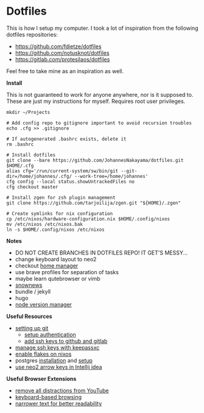 # Dotfiles

This is how I setup my computer.
I took a lot of inspiration from the following dotfiles repositories:

* https://github.com/fdietze/dotfiles
* https://github.com/notusknot/dotfiles
* https://gitlab.com/protesilaos/dotfiles

Feel free to take mine as an inspiration as well.


**Install**

This is not guaranteed to work for anyone anywhere, nor is it supposed to.
These are just my instructions for myself.
Requires root user privileges.

```
mkdir ~/Projects

# Add config repo to gitignore important to avoid recursion troubles
echo .cfg >> .gitignore

# If autogenerated .bashrc exists, delete it
rm .bashrc

# Install dotfiles
git clone --bare https://github.com/JohannesNakayama/dotfiles.git $HOME/.cfg
alias cfg='/run/current-system/sw/bin/git --git-dir=/home/johannes/.cfg/ --work-tree=/home/johannes'
cfg config --local status.showUntrackedFiles no
cfg checkout master

# Install zgen for zsh plugin management
git clone https://github.com/tarjoilija/zgen.git "${HOME}/.zgen"

# Create symlinks for nix configuration
cp /etc/nixos/hardware-configuration.nix $HOME/.config/nixos
mv /etc/nixos /etc/nixos.bak
ln -s $HOME/.config/nixos /etc/nixos
```

<!-- OLD SETUP, KEPT FOR REFERENCE -->
<!-- * [install dotfiles](https://www.atlassian.com/git/tutorials/dotfiles): -->
<!---->
<!-- ``` -->
<!-- alias config='/usr/bin/git --git-dir=$HOME/.cfg --work-tree=$HOME' -->
<!-- echo .cfg >> .gitignore  #  important to avoid recursion troubles (see tutorial linked above) -->
<!-- rm .bashrc  #  if autogenerated .bashrc exists -->
<!-- git clone --bare git@github.com:JohannesNakayama/dotfiles.git $HOME/.cfg -->
<!-- config checkout master -->
<!-- config config --local status.showUntrackedFiles no -->
<!-- ``` -->

**Notes**

* DO NOT CREATE BRANCHES IN DOTFILES REPO! IT GET'S MESSY...
* change keyboard layout to neo2
* checkout [home manager](https://nixos.wiki/wiki/Home_Manager)
* use brave profiles for separation of tasks
* maybe learn qutebrowser or vimb
* [snownews](https://github.com/msharov/snownews)
* bundle / jekyll
* hugo
* [node version manager](https://github.com/nvm-sh/nvm)

**Useful Resources**

* [setting up git](https://docs.github.com/en/get-started/quickstart/set-up-git)
    * [setup authentication](https://docs.github.com/en/authentication/connecting-to-github-with-ssh/generating-a-new-ssh-key-and-adding-it-to-the-ssh-agent)
    * [add ssh keys to github and gitlab](https://docs.github.com/en/authentication/connecting-to-github-with-ssh/adding-a-new-ssh-key-to-your-github-account)
* [manage ssh keys with keepassxc](https://ferrario.me/using-keepassxc-to-manage-ssh-keys/)
* [enable flakes on nixos](https://nixos-and-flakes.thiscute.world/nixos-with-flakes/nixos-with-flakes-enabled)
* postgres [installation](https://adamtheautomator.com/install-postgresql-on-a-ubuntu/) and [setup](https://www3.ntu.edu.sg/home/ehchua/programming/sql/PostgreSQL_GetStarted.html)
* [use neo2 arrow keys in Intellij idea](https://youtrack.jetbrains.com/issue/IDEA-256569#focus=Comments-27-4579814.0-0)

**Useful Browser Extensions**

* [remove all distractions from YouTube](https://unhook.app/)
* [keyboard-based browsing](https://chromewebstore.google.com/detail/vimium/dbepggeogbaibhgnhhndojpepiihcmeb?hl=de%2F)
* [narrower text for better readability](https://chromewebstore.google.com/detail/narrower/jfjaedekncgddegockpigkkpgkhaoljg?hl=de%2F)
